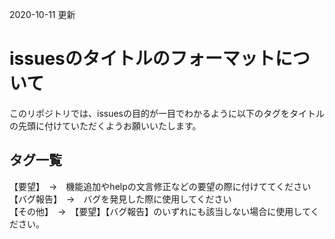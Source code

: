 2020-10-11 更新

# issuesのタイトルのフォーマットについて
このリポジトリでは、issuesの目的が一目でわかるように以下のタグをタイトルの先頭に付けていただくようお願いいたします。

## タグ一覧
【要望】　→　機能追加やhelpの文言修正などの要望の際に付けててください\
【バグ報告】　→　バグを発見した際に使用してください\
【その他】　→　【要望】【バグ報告】のいずれにも該当しない場合に使用してください。